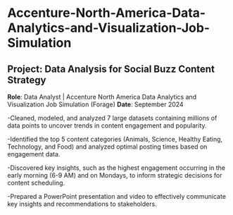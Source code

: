 # Accenture-North-America-Data-Analytics-and-Visualization-Job-Simulation

## Project: Data Analysis for Social Buzz Content Strategy
**Role**: Data Analyst | Accenture North America Data Analytics and Visualization Job Simulation (Forage)
**Date**: September 2024

-Cleaned, modeled, and analyzed 7 large datasets containing millions of data points to uncover trends in content engagement and popularity.

-Identified the top 5 content categories (Animals, Science, Healthy Eating, Technology, and Food) and analyzed optimal posting times based on engagement data.

-Discovered key insights, such as the highest engagement occurring in the early morning (6-9 AM) and on Mondays, to inform strategic decisions for content scheduling.

-Prepared a PowerPoint presentation and video to effectively communicate key insights and recommendations to stakeholders.

